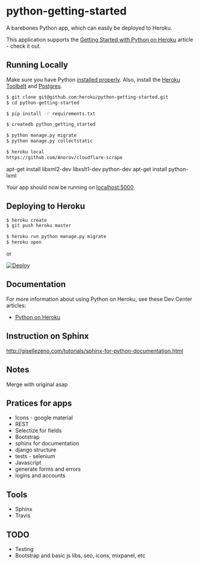 # python-getting-started

A barebones Python app, which can easily be deployed to Heroku.

This application supports the [Getting Started with Python on Heroku](https://devcenter.heroku.com/articles/getting-started-with-python) article - check it out.

## Running Locally

Make sure you have Python [installed properly](http://install.python-guide.org).  Also, install the [Heroku Toolbelt](https://toolbelt.heroku.com/) and [Postgres](https://devcenter.heroku.com/articles/heroku-postgresql#local-setup).

```sh
$ git clone git@github.com:heroku/python-getting-started.git
$ cd python-getting-started

$ pip install -r requirements.txt

$ createdb python_getting_started

$ python manage.py migrate
$ python manage.py collectstatic

$ heroku local
https://github.com/Anorov/cloudflare-scrape
```


apt-get install libxml2-dev libxslt1-dev python-dev
apt-get install python-lxml

Your app should now be running on [localhost:5000](http://localhost:5000/).

## Deploying to Heroku

```sh
$ heroku create
$ git push heroku master

$ heroku run python manage.py migrate
$ heroku open
```
or

[![Deploy](https://www.herokucdn.com/deploy/button.png)](https://heroku.com/deploy)

## Documentation

For more information about using Python on Heroku, see these Dev Center articles:

- [Python on Heroku](https://devcenter.heroku.com/categories/python)

## Instruction on Sphinx
http://gisellezeno.com/tutorials/sphinx-for-python-documentation.html

## Notes
Merge with original asap

## Pratices for apps
 - Icons - google material
 - REST
 - Selectize for fields
 - Bootstrap
 - sphinx for documentation
 - django structure
 - tests - selenium
 - Javascript
 - generate forms and errors
 - logins and accounts

## Tools
- Sphinx
- Travis

## TODO
 - Testing
 - Bootstrap and basic js libs, seo, icons, mixpanel, etc